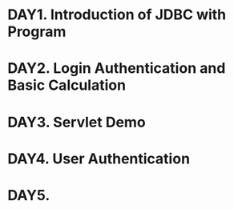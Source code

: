 # DAY1. Introduction of JDBC with Program
# DAY2. Login Authentication and Basic Calculation
# DAY3. Servlet Demo
# DAY4. User Authentication
# DAY5. 

